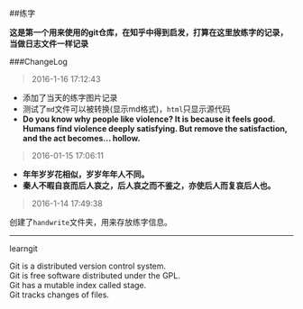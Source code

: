 ##练字 

**这是第一个用来使用的git仓库，在知乎中得到启发，打算在这里放练字的记录，当做日志文件一样记录**

###ChangeLog

>2016-1-16 17:12:43

- 添加了当天的练字图片记录
- 测试了`md`文件可以被转换(显示md格式)，`html`只显示源代码
- **Do you know why people like violence? It is because it feels good. Humans find violence deeply satisfying. But remove the satisfaction, and the act becomes... hollow.**



>2016-01-15 17:06:11

- **年年岁岁花相似，岁岁年年人不同。**
- **秦人不暇自哀而后人哀之，后人哀之而不鉴之，亦使后人而复哀后人也。**

>2016-1-14 17:49:38

创建了`handwrite`文件夹，用来存放练字信息。



----

learngit

Git is a distributed version control system.  
Git is free software distributed under the GPL.  
Git has a mutable index called stage.  
Git tracks changes of files.  
